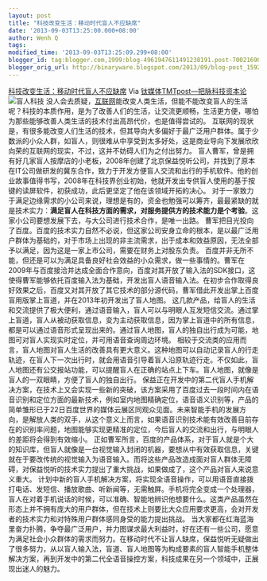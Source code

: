 ```yaml
---
layout: post
title: "科技改变生活：移动时代盲人不应缺席"
date: '2013-09-03T13:25:00.000+08:00'
author: Wenh Q
tags:
modified_time: '2013-09-03T13:25:09.299+08:00'
blogger_id: tag:blogger.com,1999:blog-4961947611491238191.post-7002169063820458509
blogger_orig_url: http://binaryware.blogspot.com/2013/09/blog-post_1592.html
---
```

[
科技改变生活：移动时代盲人不应缺席](http://www.tmtpost.com/60812.html)
Via [钛媒体TMTpost—把脉科技资本论](http://www.tmtpost.com/)
![盲人科技](http://www.tmtpost.com/wp-content/uploads/2013/09/137818281055-560x370.jpg "盲人科技")
没人会去质疑，[互联网](http://www.tmtpost.com/tag/%E4%BA%92%E8%81%94%E7%BD%91 "查看 互联网 中的全部文章")能改变人类生活，但能不能改变盲人的生活呢？科技的本质作用，是为了改善人们的生活，让交流更顺畅，生活更方便，哪怕为那些能够改善人类生活的技术付出高昂代价，也是值得尝试的。
互联网的现状是，有很多能改变人们生活的技术，但其导向大多偏好于最广泛用户群体。属于少数派的小众人群，如盲人，则很难从中享受到太多好处，这是商业导向下发展欣欣向荣的互联网的现实，不过，这并不妨碍人们为之付出努力。
盲人曹军，曾是拥有好几家盲人按摩店的小老板，2008年创建了北京保益悦听公司，并找到了原本在IT公司做研发的冀东合作，致力于开发方便盲人交流和出行的手机软件。他的创业故事值得书写，2008年在科技界创业初始，他就开发出专供盲人使用的基于按键的读屏软件，初获成功，此后更坚定了他在该领域开拓的决心。
对于一家致力于满足边缘需求的小公司来说，理想是有的，资金也勉强可以筹齐，最最紧缺的就是技术实力：**满足盲人在科技方面的需求，对服务提供方的技术能力是个考验**。这家小公司要想发展下去，与大公司进行技术合作，是唯一出路。
曹军把目光投向了百度。百度的技术实力自然不必说，但这家公司安身立命的根本，是以最广泛用户群体为基础的，对于市场上出现的非主流需求，出于成本和效益原因，无法全部予以满足，因为这是一家上市公司，需要在财务上对股东负责。
百度并非无所不能，但还是可以为满足具备良好社会效益的小众需求，做一些事情的。曹军在2009年与百度接洽并达成全面合作意向，百度对其开放了输入法的SDK接口，这使得曹军能够依托百度输入法为基础，开发出盲人语音输入法。在初步合作取得良好效果之后，百度又对其开放了其它技术的部分源代码，曹军借此开发出掌上百度盲用版掌上盲道，并在2013年初开发出了盲人地图。
这几款产品，给盲人的生活和交流提供了极大便利，通过语音输入，盲人可以与明眼人互发短信交流。通过掌上盲道，盲人从被动获取信息，变为主动获取信息，因为掌上盲道中的所有信息，都是可以通过语音形式呈现出来的。通过盲人地图，盲人的独自出行成为可能，地图可对盲人实现实时定位，并可用语音查询周边环境。
相较于交流类的应用而言，盲人地图对盲人生活的改善具有更大意义。这种地图可以自动记录盲人的行走轨迹，在盲人下一次出行时，就会用语音引导着盲人沿原轨迹行走。不仅如此，盲人地图还有公交报站功能，可以提醒盲人在正确的站点上下车。盲人地图，就像是盲人的一双眼睛，方便了盲人的独自出行。
保益正在开发中的第二代盲人手机解决方案，在技术上又会实现一些新的突破，该方案采用了百度过去一段时间内在语音识别和定位方面的最新技术，例如室内地图精确定位，语音语义识别等，产品的简单雏形已于22日百度世界的媒体云展区同观众见面。未来智能手机的发展方向，是解放人类的双手，从这个意义上而言，如果语音识别技术能有效改善目前存在的识别率问题，地图能够实现更精准的定位，今后盲人的交流和出行，与明眼人的差距将会得到有效缩小。
正如曹军所言，百度的产品体系，对于盲人就是个大的知识库，但盲人就像是一台视觉输入封闭的机器，要想从中有效获取信息，关键就在于要改传统的视觉输入为语音输入。而将这些产品改造成面对盲人群体无障碍，对保益悦听的技术实力提出了重大挑战，如果做成了，这个产品对盲人来说意义重大。
计划中新的盲人手机解决方案，将实现全语音操作，可以用语音直接拨打电话、发短信、播放歌曲、听新闻等，无需触屏。手机将完全变成一个处理器，盲人在对着手机说话的时候，可以准确、智能地辨识他想要什么。这类产品虽然在形态上并不拥有庞大的用户群体，但在技术上则要比大众应用要求更高，会对开发者的技术实力和对特殊用户群体感同身受的能力提出挑战。
当大家都在红海蓝海里奋力扑腾，争夺最广泛用户，并力图谋求最大利益时，好在还有一些公司，愿意为满足社会小众群体的需求而努力。在移动时代不让盲人缺席，保益悦听无疑做出了很多努力，从以盲人输入法，盲道、盲人地图等为构成要素的盲人智能手机整体解决方案，再到开发中的第二代全语音操控方案，科技成果在另一个领域中，正展现出迷人的魅力。
